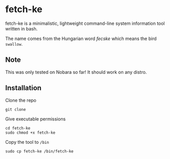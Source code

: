 # fetch-ke
fetch-ke is a minimalistic, lightweight command-line system information tool written in bash.

The name comes from the Hungarian word <i>fecske</i> which means the bird `swallow`.

## Note
This was only tested on Nobara so far! It should work on any distro.

## Installation
Clone the repo
```console
git clone 
```

Give executable permissions
```console
cd fetch-ke
sudo chmod +x fetch-ke
```

Copy the tool to `/bin`
```console
sudo cp fetch-ke /bin/fetch-ke
```
